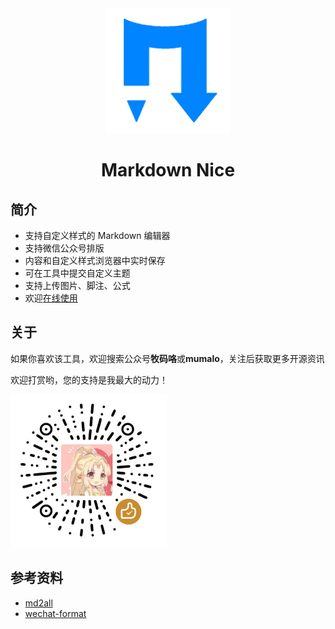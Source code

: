 <div align="center">
<a href="https://www.mdnice.com">
<img width="200" src="./public/logo.png"/>
</a>
</div>
<h1 align="center">Markdown Nice</h1>



## 简介

- 支持自定义样式的 Markdown 编辑器
- 支持微信公众号排版
- 内容和自定义样式浏览器中实时保存
- 可在工具中提交自定义主题
- 支持上传图片、脚注、公式
- 欢迎[在线使用](https://www.mdnice.com)

## 关于

如果你喜欢该工具，欢迎搜索公众号**牧码咯**或**mumalo**，关注后获取更多开源资讯

欢迎打赏哟，您的支持是我最大的动力！

<img width="250px" src="./public/wechat.png"/>

## 参考资料

- [md2all](https://md.aclickall.com/)
- [wechat-format](https://github.com/lyricat/wechat-format)